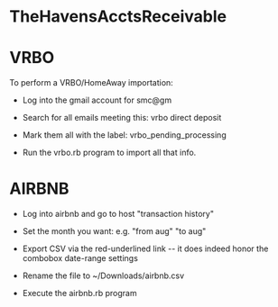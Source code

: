 # TheHavensAcctsReceivable

# VRBO

To perform a VRBO/HomeAway importation:

* Log into the gmail account for smc@gm

* Search for all emails meeting this:  vrbo direct deposit 

* Mark them all with the label:  vrbo_pending_processing

* Run the vrbo.rb program to import all that info.


# AIRBNB

* Log into airbnb and go to host "transaction history"

* Set the month you want: e.g. "from aug" "to aug"

* Export CSV via the red-underlined link -- it does indeed honor the combobox date-range settings

* Rename the file to ~/Downloads/airbnb.csv

* Execute the airbnb.rb program

